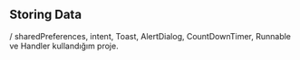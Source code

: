 ## Storing Data
/ sharedPreferences, intent, Toast, AlertDialog, CountDownTimer, Runnable ve Handler kullandığım proje. 